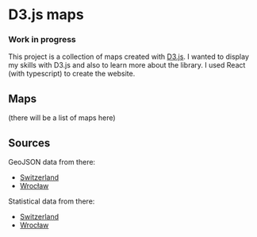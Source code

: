 # D3.js maps

### Work in progress

This project is a collection of maps created with [D3.js](https://d3js.org/). I wanted to display my skills with D3.js and also to learn more about the library. I used React (with typescript) to create the website.

## Maps

(there will be a list of maps here)

## Sources

GeoJSON data from there:

- [Switzerland](https://github.com/mikpan/ch-maps)
- [Wrocław](https://github.com/ppatrzyk/polska-geojson)

Statistical data from there:

- [Switzerland](https://en.wikipedia.org/wiki/Cantons_of_Switzerland)
- [Wrocław](https://bip.um.wroc.pl/artykul/196/3079/o-wroclawiu)